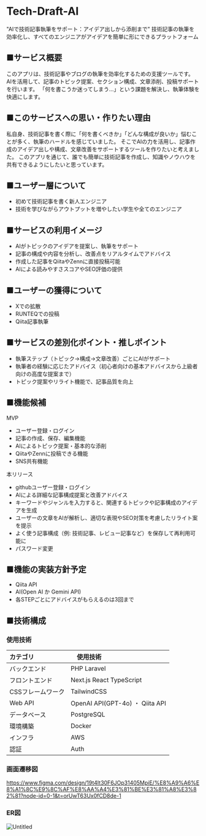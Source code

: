 # Tech-Draft-AI
"AIで技術記事執筆をサポート：アイデア出しから添削まで"
技術記事の執筆を効率化し、すべてのエンジニアがアイデアを簡単に形にできるプラットフォーム

## ■サービス概要
このアプリは、技術記事やブログの執筆を効率化するための支援ツールです。
AIを活用して、記事のトピック提案、セクション構成、文章添削、投稿サポートを行います。
「何を書こうか迷ってしまう…」という課題を解決し、執筆体験を快適にします。

## ■このサービスへの思い・作りたい理由
私自身、技術記事を書く際に「何を書くべきか」「どんな構成が良いか」悩むことが多く、執筆のハードルを感じていました。
そこでAIの力を活用し、記事作成のアイデア出しや構成、文章改善をサポートするツールを作りたいと考えました。
このアプリを通じて、誰でも簡単に技術記事を作成し、知識やノウハウを共有できるようにしたいと思っています。

## ■ユーザー層について
- 初めて技術記事を書く新人エンジニア
- 技術を学びながらアウトプットを増やしたい学生や全てのエンジニア

## ■サービスの利用イメージ
- AIがトピックのアイデアを提案し、執筆をサポート
- 記事の構成や内容を分析し、改善点をリアルタイムでアドバイス
- 作成した記事をQiitaやZennに直接投稿可能
- AIによる読みやすさスコアやSEO評価の提供

## ■ユーザーの獲得について
- Xでの拡散
- RUNTEQでの投稿
- Qiita記事執筆

## ■サービスの差別化ポイント・推しポイント
- 執筆ステップ（トピック→構成→文章改善）ごとにAIがサポート
- 執筆者の経験に応じたアドバイス（初心者向けの基本アドバイスから上級者向けの高度な提案まで）
- トピック提案やリライト機能で、記事品質を向上

## ■機能候補
MVP
- ユーザー登録・ログイン
- 記事の作成、保存、編集機能
- AIによるトピック提案・基本的な添削
- QiitaやZennに投稿できる機能
- SNS共有機能

本リリース
- githubユーザー登録・ログイン
- AIによる詳細な記事構成提案と改善アドバイス
- キーワードやジャンルを入力すると、関連するトピックや記事構成のアイデアを生成
- ユーザーの文章をAIが解析し、適切な表現やSEO対策を考慮したリライト案を提示
- よく使う記事構成（例: 技術記事、レビュー記事など）を保存して再利用可能に
- パスワード変更

## ■機能の実装方針予定
- Qiita API
- AI(Open AI か Gemini API)
- 各STEPごとにアドバイスがもらえるのは3回まで

## ■技術構成
### 使用技術
| カテゴリ |　使用技術　|
|:-------|:-------|
|バックエンド|PHP Laravel|
|フロントエンド|Next.js React TypeScript|
|CSSフレームワーク|TailwindCSS|
|Web API|OpenAI API(GPT-4o) ・ Qiita API|
|データベース|PostgreSQL|
|環境構築|Docker|
|インフラ|AWS|
|認証|Auth|

### 画面遷移図
https://www.figma.com/design/19t4It30F6JOp31405MpiE/%E8%A9%A6%E8%A1%8C%E9%8C%AF%E8%AA%A4%E3%81%BE%E3%81%A8%E3%82%81?node-id=0-1&t=orUwT63Ux0fCD8de-1

### ER図

![Untitled](https://github.com/user-attachments/assets/d354d030-4514-4929-9964-64df33032a7f)
